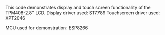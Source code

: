 This code demonstrates display and touch screen functionality of the TPM408-2.8" LCD.
Display driver used: ST7789
Touchscreen driver used: XPT2046

MCU used for demonstration: ESP8266
